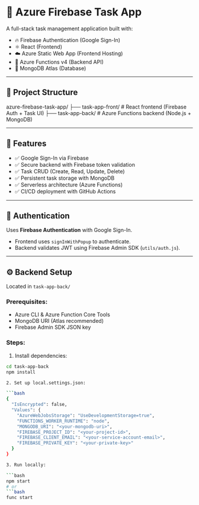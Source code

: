 # 📝 Azure Firebase Task App

A full-stack task management application built with:

- 🔥 Firebase Authentication (Google Sign-In)
- ⚛️ React (Frontend)
- ☁️ Azure Static Web App (Frontend Hosting)
- 📡 Azure Functions v4 (Backend API)
- 🍃 MongoDB Atlas (Database)

---

## 📁 Project Structure

azure-firebase-task-app/
├── task-app-front/ # React frontend (Firebase Auth + Task UI)
├── task-app-back/ # Azure Functions backend (Node.js + MongoDB)


---

## 🚀 Features

- ✅ Google Sign-In via Firebase
- ✅ Secure backend with Firebase token validation
- ✅ Task CRUD (Create, Read, Update, Delete)
- ✅ Persistent task storage with MongoDB
- ✅ Serverless architecture (Azure Functions)
- ✅ CI/CD deployment with GitHub Actions

---

## 🔐 Authentication

Uses **Firebase Authentication** with Google Sign-In.

- Frontend uses `signInWithPopup` to authenticate.
- Backend validates JWT using Firebase Admin SDK (`utils/auth.js`).

---

## ⚙️ Backend Setup

Located in `task-app-back/`

### Prerequisites:
- Azure CLI & Azure Function Core Tools
- MongoDB URI (Atlas recommended)
- Firebase Admin SDK JSON key

### Steps:

1. Install dependencies:

```bash
cd task-app-back
npm install

2. Set up local.settings.json:

```bash
{
  "IsEncrypted": false,
  "Values": {
    "AzureWebJobsStorage": "UseDevelopmentStorage=true",
    "FUNCTIONS_WORKER_RUNTIME": "node",
    "MONGODB_URI": "<your-mongodb-uri>",
    "FIREBASE_PROJECT_ID": "<your-project-id>",
    "FIREBASE_CLIENT_EMAIL": "<your-service-account-email>",
    "FIREBASE_PRIVATE_KEY": "<your-private-key>"
  }
}

3. Run locally:

```bash
npm start
# or
```bash
func start

